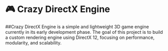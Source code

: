 # 🎮 Crazy DirectX Engine
##Crazy DirectX Engine is a simple and lightweight 3D game engine currently in its early development phase. The goal of this project is to build a custom rendering engine using DirectX 12, focusing on performance, modularity, and scalability.
